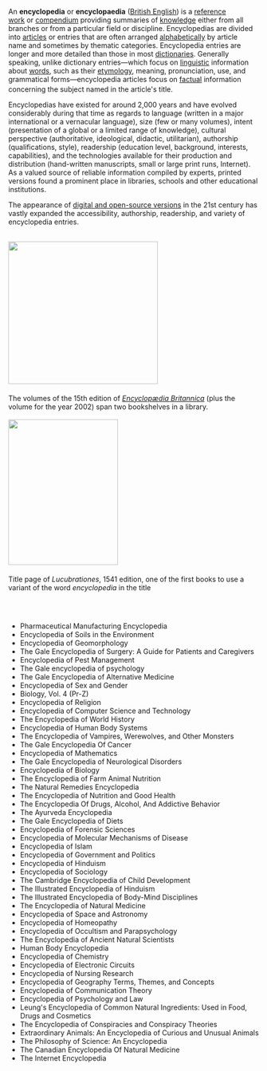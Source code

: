 <p>An&nbsp;<strong>encyclopedia</strong>&nbsp;or&nbsp;<strong>encyclopaedia</strong>&nbsp;(<a title="British English" href="https://en.wikipedia.org/wiki/British_English">British English</a>) is a&nbsp;<a title="Reference work" href="https://en.wikipedia.org/wiki/Reference_work">reference work</a>&nbsp;or&nbsp;<a title="Compendium" href="https://en.wikipedia.org/wiki/Compendium">compendium</a>&nbsp;providing summaries of&nbsp;<a title="" href="https://en.wikipedia.org/wiki/Knowledge">knowledge</a>&nbsp;either from all branches or from a particular field or discipline.&nbsp;Encyclopedias are divided into&nbsp;<a title="Article (publishing)" href="https://en.wikipedia.org/wiki/Article_(publishing)">articles</a>&nbsp;or entries that are often arranged&nbsp;<a title="Alphabetical order" href="https://en.wikipedia.org/wiki/Alphabetical_order">alphabetically</a>&nbsp;by article name&nbsp;and sometimes by thematic categories. Encyclopedia entries are longer and more detailed than those in most&nbsp;<a title="Dictionary" href="https://en.wikipedia.org/wiki/Dictionary">dictionaries</a>.&nbsp;Generally speaking, unlike dictionary entries&mdash;which focus on&nbsp;<a title="Linguistics" href="https://en.wikipedia.org/wiki/Linguistics">linguistic</a>&nbsp;information about&nbsp;<a title="Word" href="https://en.wikipedia.org/wiki/Word">words</a>, such as their&nbsp;<a title="Etymology" href="https://en.wikipedia.org/wiki/Etymology">etymology</a>, meaning, pronunciation, use, and grammatical forms&mdash;encyclopedia articles focus on&nbsp;<a title="Fact" href="https://en.wikipedia.org/wiki/Fact">factual</a>&nbsp;information concerning the subject named in the article's title.<sup id="cite_ref-OHEL22_6-0" class="reference"></sup></p>
<p>Encyclopedias have existed for around 2,000 years and have evolved considerably during that time as regards to language (written in a major international or a vernacular language), size (few or many volumes), intent (presentation of a global or a limited range of knowledge), cultural perspective (authoritative, ideological, didactic, utilitarian), authorship (qualifications, style), readership (education level, background, interests, capabilities), and the technologies available for their production and distribution (hand-written manuscripts, small or large print runs, Internet). As a valued source of reliable information compiled by experts, printed versions found a prominent place in libraries, schools and other educational institutions.</p>
<p>The appearance of&nbsp;<a title="Online encyclopedia" href="https://en.wikipedia.org/wiki/Online_encyclopedia">digital and open-source versions</a>&nbsp;in the 21st century has vastly expanded the accessibility, authorship, readership, and variety of encyclopedia entries.</p>
</br>
<div class="thumb tright">
<div class="thumbinner"><a class="image" href="Encyclopaedia_Britannica_15_with_2002.jpg"><img class="thumbimage" src="Encyclopaedia_Britannica_15_with_2002.jpg" srcset="Encyclopaedia_Britannica_15_with_2002.jpg" alt="" width="300" height="286" data-file-width="776" data-file-height="739" /></a>
<div class="thumbcaption">
<div class="magnify">&nbsp;</div>
The volumes of the 15th edition of&nbsp;<em><a title="Encyclop&aelig;dia Britannica" href="https://en.wikipedia.org/wiki/Encyclop%C3%A6dia_Britannica">Encyclop&aelig;dia Britannica</a></em>&nbsp;(plus the volume for the year 2002) span two bookshelves in a library.</div>
<div class="thumbcaption">&nbsp;</div>
</div>
</div>
<div class="thumb tright">
<div class="thumbinner"><a class="image" href="Lucubrationes.jpg"><img class="thumbimage" src="Lucubrationes.jpg" srcset="Lucubrationes.jpg" alt="" width="220" height="292" data-file-width="462" data-file-height="614" /></a>
<div class="thumbcaption">
<div class="magnify">&nbsp;</div>
Title page of&nbsp;<em>Lucubrationes</em>, 1541 edition, one of the first books to use a variant of the word&nbsp;<em>encyclopedia</em>&nbsp;in the title</div>
</div>
</div>
<p>&nbsp;</p>
<h2> </h2>
<ul>

                             
 <li><a target="_blank" href="https://github.com/manjunath5496/Encyclopedia-Books/blob/master/ncy(1).pdf" style="text-decoration:none;">Pharmaceutical Manufacturing Encyclopedia</a></li>
 <li><a target="_blank" href="https://github.com/manjunath5496/Encyclopedia-Books/blob/master/ncy(2).pdf" style="text-decoration:none;">Encyclopedia of Soils in the Environment  </a></li>
                                <li><a target="_blank" href="https://github.com/manjunath5496/Encyclopedia-Books/blob/master/ncy(3).pdf" style="text-decoration:none;">Encyclopedia of Geomorphology</a></li>
 <li><a target="_blank" href="https://github.com/manjunath5496/Encyclopedia-Books/blob/master/ncy(4).pdf" style="text-decoration:none;">The Gale Encyclopedia of Surgery: A Guide for Patients and Caregivers</a></li>                              
<li><a target="_blank" href="https://github.com/manjunath5496/Encyclopedia-Books/blob/master/ncy(5).pdf" style="text-decoration:none;">Encyclopedia of Pest Management</a></li>
<li><a target="_blank" href="https://github.com/manjunath5496/Encyclopedia-Books/blob/master/ncy(6).pdf" style="text-decoration:none;">The Gale encyclopedia of psychology</a></li>
 
  <li><a target="_blank" href="https://github.com/manjunath5496/Encyclopedia-Books/blob/master/ncy(7).pdf" style="text-decoration:none;">The Gale Encyclopedia of Alternative Medicine</a></li>
 <li><a target="_blank" href="https://github.com/manjunath5496/Encyclopedia-Books/blob/master/ncy(8).pdf" style="text-decoration:none;">Encyclopedia of Sex and Gender </a></li>
   <li><a target="_blank" href="https://github.com/manjunath5496/Encyclopedia-Books/blob/master/ncy(9).pdf" style="text-decoration:none;">Biology, Vol. 4 (Pr-Z)</a></li>                             
 <li><a target="_blank" href="https://github.com/manjunath5496/Encyclopedia-Books/blob/master/ncy(10).pdf" style="text-decoration:none;">Encyclopedia of Religion </a></li>                              
<li><a target="_blank" href="https://github.com/manjunath5496/Encyclopedia-Books/blob/master/ncy(11).pdf" style="text-decoration:none;">Encyclopedia of Computer Science and Technology</a></li>
<li><a target="_blank" href="https://github.com/manjunath5496/Encyclopedia-Books/blob/master/ncy(12).pdf" style="text-decoration:none;">The Encyclopedia of World History</a></li>
               <li><a target="_blank" href="https://github.com/manjunath5496/Encyclopedia-Books/blob/master/ncy(13).pdf" style="text-decoration:none;">Encyclopedia of Human Body Systems</a></li>
 <li><a target="_blank" href="https://github.com/manjunath5496/Encyclopedia-Books/blob/master/ncy(14).pdf" style="text-decoration:none;">The Encyclopedia of Vampires, Werewolves, and Other Monsters </a></li>                              
<li><a target="_blank" href="https://github.com/manjunath5496/Encyclopedia-Books/blob/master/ncy(15).pdf" style="text-decoration:none;">The Gale Encyclopedia Of Cancer</a></li>
<li><a target="_blank" href="https://github.com/manjunath5496/Encyclopedia-Books/blob/master/ncy(16).pdf" style="text-decoration:none;">Encyclopedia of Mathematics </a></li>

  <li><a target="_blank" href="https://github.com/manjunath5496/Encyclopedia-Books/blob/master/ncy(17).pdf" style="text-decoration:none;">The Gale Encyclopedia of Neurological Disorders </a></li>                              
<li><a target="_blank" href="https://github.com/manjunath5496/Encyclopedia-Books/blob/master/ncy(18).pdf" style="text-decoration:none;">Encyclopedia of Biology </a></li>
<li><a target="_blank" href="https://github.com/manjunath5496/Encyclopedia-Books/blob/master/ncy(19).pdf" style="text-decoration:none;">The Encyclopedia of Farm Animal Nutrition </a></li>
 
<li><a target="_blank" href="https://github.com/manjunath5496/Encyclopedia-Books/blob/master/ncy(20).pdf" style="text-decoration:none;">The Natural Remedies Encyclopedia </a></li>

<li><a target="_blank" href="https://github.com/manjunath5496/Encyclopedia-Books/blob/master/ncy(21).pdf" style="text-decoration:none;">The Encyclopedia of Nutrition and Good Health </a></li>
 
  <li><a target="_blank" href="https://github.com/manjunath5496/Encyclopedia-Books/blob/master/ncy(22).pdf" style="text-decoration:none;">The Encyclopedia Of Drugs, Alcohol, And Addictive Behavior </a></li>                              
<li><a target="_blank" href="https://github.com/manjunath5496/Encyclopedia-Books/blob/master/ncy(24).rar" style="text-decoration:none;">The Ayurveda Encyclopedia </a></li>
<li><a target="_blank" href="https://github.com/manjunath5496/Encyclopedia-Books/blob/master/ncy(25).pdf" style="text-decoration:none;">The Gale Encyclopedia of Diets </a></li>
 
<li><a target="_blank" href="https://github.com/manjunath5496/Encyclopedia-Books/blob/master/ncy(26).rar" style="text-decoration:none;">Encyclopedia of Forensic Sciences</a></li>

<li><a target="_blank" href="https://github.com/manjunath5496/Encyclopedia-Books/blob/master/ncy(27).pdf" style="text-decoration:none;">Encyclopedia of Molecular Mechanisms of Disease </a></li>
  
 
  <li><a target="_blank" href="https://github.com/manjunath5496/Encyclopedia-Books/blob/master/ncy(23).pdf" style="text-decoration:none;">Encyclopedia of Islam </a></li>                              
<li><a target="_blank" href="https://github.com/manjunath5496/Encyclopedia-Books/blob/master/ncy(28).pdf" style="text-decoration:none;">Encyclopedia of Government and Politics </a></li>
<li><a target="_blank" href="https://github.com/manjunath5496/Encyclopedia-Books/blob/master/ncy(29).pdf" style="text-decoration:none;">Encyclopedia of Hinduism </a></li>
 
<li><a target="_blank" href="https://github.com/manjunath5496/Encyclopedia-Books/blob/master/ncy(30).pdf" style="text-decoration:none;">Encyclopedia of Sociology </a></li>

<li><a target="_blank" href="https://github.com/manjunath5496/Encyclopedia-Books/blob/master/ncy(31).pdf" style="text-decoration:none;">The Cambridge Encyclopedia of Child Development </a></li>
 
  <li><a target="_blank" href="https://github.com/manjunath5496/Encyclopedia-Books/blob/master/ncy(33).pdf" style="text-decoration:none;">The Illustrated Encyclopedia of Hinduism </a></li>                              
<li><a target="_blank" href="https://github.com/manjunath5496/Encyclopedia-Books/blob/master/ncy(35).pdf" style="text-decoration:none;">The Illustrated Encyclopedia of Body-Mind Disciplines </a></li>
<li><a target="_blank" href="https://github.com/manjunath5496/Encyclopedia-Books/blob/master/ncy(36).pdf" style="text-decoration:none;">The Encyclopedia of Natural Medicine </a></li>
 
<li><a target="_blank" href="https://github.com/manjunath5496/Encyclopedia-Books/blob/master/ncy(37).pdf" style="text-decoration:none;"> Encyclopedia of Space and Astronomy</a></li>


  <li><a target="_blank" href="https://github.com/manjunath5496/Encyclopedia-Books/blob/master/ncy(32).pdf" style="text-decoration:none;">Encyclopedia of Homeopathy </a></li>                              
<li><a target="_blank" href="https://github.com/manjunath5496/Encyclopedia-Books/blob/master/ncy(34).pdf" style="text-decoration:none;">Encyclopedia of Occultism and Parapsychology </a></li>
<li><a target="_blank" href="https://github.com/manjunath5496/Encyclopedia-Books/blob/master/ncy(38).pdf" style="text-decoration:none;">The Encyclopedia of Ancient Natural Scientists </a></li>
 
<li><a target="_blank" href="https://github.com/manjunath5496/Encyclopedia-Books/blob/master/ncy(39).pdf" style="text-decoration:none;"> Human Body Encyclopedia</a></li>

  
<li><a target="_blank" href="https://github.com/manjunath5496/Encyclopedia-Books/blob/master/ncy(40).pdf" style="text-decoration:none;"> Encyclopedia of Chemistry</a></li>


  <li><a target="_blank" href="https://github.com/manjunath5496/Encyclopedia-Books/blob/master/ncy(41).pdf" style="text-decoration:none;">Encyclopedia of Electronic Circuits </a></li>                              
<li><a target="_blank" href="https://github.com/manjunath5496/Encyclopedia-Books/blob/master/ncy(42).pdf" style="text-decoration:none;">Encyclopedia of Nursing Research </a></li>
<li><a target="_blank" href="https://github.com/manjunath5496/Encyclopedia-Books/blob/master/ncy(43).pdf" style="text-decoration:none;">Encyclopedia of Geography Terms, Themes, and Concepts </a></li>
 
<li><a target="_blank" href="https://github.com/manjunath5496/Encyclopedia-Books/blob/master/ncy(44).pdf" style="text-decoration:none;"> Encyclopedia of Communication Theory</a></li>
 
   <li><a target="_blank" href="https://github.com/manjunath5496/Encyclopedia-Books/blob/master/ncy(45).pdf" style="text-decoration:none;">Encyclopedia of Psychology and Law </a></li>                              
<li><a target="_blank" href="https://github.com/manjunath5496/Encyclopedia-Books/blob/master/ncy(46).pdf" style="text-decoration:none;">Leung's Encyclopedia of Common Natural Ingredients: Used in Food, Drugs and Cosmetics </a></li>
<li><a target="_blank" href="https://github.com/manjunath5496/Encyclopedia-Books/blob/master/ncy(47).pdf" style="text-decoration:none;">The Encyclopedia of Conspiracies and Conspiracy Theories </a></li>
 
<li><a target="_blank" href="https://github.com/manjunath5496/Encyclopedia-Books/blob/master/ncy(48).pdf" style="text-decoration:none;"> Extraordinary Animals: An Encyclopedia of Curious and Unusual Animals</a></li>
 
 
   <li><a target="_blank" href="https://github.com/manjunath5496/Encyclopedia-Books/blob/master/ncy(49).pdf" style="text-decoration:none;">The Philosophy of Science: An Encyclopedia</a></li>                              
<li><a target="_blank" href="https://github.com/manjunath5496/Encyclopedia-Books/blob/master/ncy(50).pdf" style="text-decoration:none;">The Canadian Encyclopedia Of Natural Medicine </a></li>
<li><a target="_blank" href="https://github.com/manjunath5496/Encyclopedia-Books/blob/master/ncy(51).pdf" style="text-decoration:none;">The Internet Encyclopedia </a></li>
 

 
 
 
 
 
 
 
 
 
  </ul>
